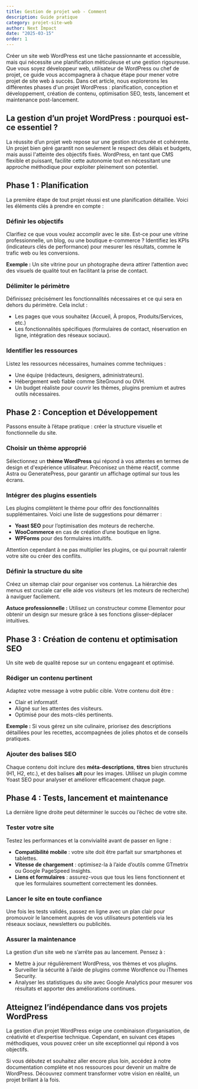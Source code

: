 ```yaml
---
title: Gestion de projet web - Comment
description: Guide pratique
category: projet-site-web
author: Next Impact
date: "2025-03-15"
order: 1
---
```



Créer un site web WordPress est une tâche passionnante et accessible, mais qui nécessite une planification méticuleuse et une gestion rigoureuse. Que vous soyez développeur web, utilisateur de WordPress ou chef de projet, ce guide vous accompagnera à chaque étape pour mener votre projet de site web à succès. Dans cet article, nous explorerons les différentes phases d'un projet WordPress : planification, conception et développement, création de contenu, optimisation SEO, tests, lancement et maintenance post-lancement.

## La gestion d’un projet WordPress : pourquoi est-ce essentiel ?

La réussite d’un projet web repose sur une gestion structurée et cohérente. Un projet bien géré garantit non seulement le respect des délais et budgets, mais aussi l'atteinte des objectifs fixés. WordPress, en tant que CMS flexible et puissant, facilite cette autonomie tout en nécessitant une approche méthodique pour exploiter pleinement son potentiel.

## Phase 1 : Planification

La première étape de tout projet réussi est une planification détaillée. Voici les éléments clés à prendre en compte :

### Définir les objectifs

Clarifiez ce que vous voulez accomplir avec le site. Est-ce pour une vitrine professionnelle, un blog, ou une boutique e-commerce ? Identifiez les KPIs (indicateurs clés de performance) pour mesurer les résultats, comme le trafic web ou les conversions.

**Exemple :** Un site vitrine pour un photographe devra attirer l’attention avec des visuels de qualité tout en facilitant la prise de contact.

### Délimiter le périmètre

Définissez précisément les fonctionnalités nécessaires et ce qui sera en dehors du périmètre. Cela inclut :

- Les pages que vous souhaitez (Accueil, À propos, Produits/Services, etc.)
- Les fonctionnalités spécifiques (formulaires de contact, réservation en ligne, intégration des réseaux sociaux).

### Identifier les ressources

Listez les ressources nécessaires, humaines comme techniques :

- Une équipe (rédacteurs, designers, administrateurs).
- Hébergement web fiable comme SiteGround ou OVH.
- Un budget réaliste pour couvrir les thèmes, plugins premium et autres outils nécessaires.

## Phase 2 : Conception et Développement

Passons ensuite à l’étape pratique : créer la structure visuelle et fonctionnelle du site.

### Choisir un thème approprié

Sélectionnez un **thème WordPress** qui répond à vos attentes en termes de design et d'expérience utilisateur. Préconisez un thème réactif, comme Astra ou GeneratePress, pour garantir un affichage optimal sur tous les écrans.

### Intégrer des plugins essentiels

Les plugins complètent le thème pour offrir des fonctionnalités supplémentaires. Voici une liste de suggestions pour démarrer :

- **Yoast SEO** pour l’optimisation des moteurs de recherche.
- **WooCommerce** en cas de création d’une boutique en ligne.
- **WPForms** pour des formulaires intuitifs.

Attention cependant à ne pas multiplier les plugins, ce qui pourrait ralentir votre site ou créer des conflits.

### Définir la structure du site

Créez un sitemap clair pour organiser vos contenus. La hiérarchie des menus est cruciale car elle aide vos visiteurs (et les moteurs de recherche) à naviguer facilement.

**Astuce professionnelle :** Utilisez un constructeur comme Elementor pour obtenir un design sur mesure grâce à ses fonctions glisser-déplacer intuitives.

## Phase 3 : Création de contenu et optimisation SEO

Un site web de qualité repose sur un contenu engageant et optimisé.

### Rédiger un contenu pertinent

Adaptez votre message à votre public cible. Votre contenu doit être :

- Clair et informatif.
- Aligné sur les attentes des visiteurs.
- Optimisé pour des mots-clés pertinents.

**Exemple :** Si vous gérez un site culinaire, priorisez des descriptions détaillées pour les recettes, accompagnées de jolies photos et de conseils pratiques.

### Ajouter des balises SEO

Chaque contenu doit inclure des **méta-descriptions**, **titres** bien structurés (H1, H2, etc.), et des balises **alt** pour les images. Utilisez un plugin comme Yoast SEO pour analyser et améliorer efficacement chaque page.

## Phase 4 : Tests, lancement et maintenance

La dernière ligne droite peut déterminer le succès ou l’échec de votre site.

### Tester votre site

Testez les performances et la convivialité avant de passer en ligne :

- **Compatibilité mobile** : votre site doit être parfait sur smartphones et tablettes.
- **Vitesse de chargement** : optimisez-la à l’aide d’outils comme GTmetrix ou Google PageSpeed Insights.
- **Liens et formulaires** : assurez-vous que tous les liens fonctionnent et que les formulaires soumettent correctement les données.

### Lancer le site en toute confiance

Une fois les tests validés, passez en ligne avec un plan clair pour promouvoir le lancement auprès de vos utilisateurs potentiels via les réseaux sociaux, newsletters ou publicités.

### Assurer la maintenance

La gestion d’un site web ne s’arrête pas au lancement. Pensez à :

- Mettre à jour régulièrement WordPress, vos thèmes et vos plugins.
- Surveiller la sécurité à l’aide de plugins comme Wordfence ou iThemes Security.
- Analyser les statistiques du site avec Google Analytics pour mesurer vos résultats et apporter des améliorations continues.

## Atteignez l’indépendance dans vos projets WordPress

La gestion d’un projet WordPress exige une combinaison d’organisation, de créativité et d’expertise technique. Cependant, en suivant ces étapes méthodiques, vous pouvez créer un site exceptionnel qui répond à vos objectifs.

Si vous débutez et souhaitez aller encore plus loin, accédez à notre documentation complète et nos ressources pour devenir un maître de WordPress. Découvrez comment transformer votre vision en réalité, un projet brillant à la fois.
